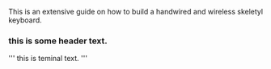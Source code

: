 This is an extensive guide on how to build a handwired and wireless skeletyl keyboard.

### this is some header text.
'''
this is teminal text.
'''

